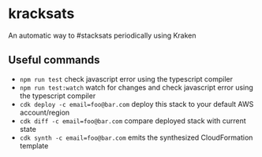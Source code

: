# kracksats
An automatic way to #stacksats periodically using Kraken

## Useful commands

 * `npm run test`                      check javascript error using the typescript compiler
 * `npm run test:watch`                watch for changes and check javascript error using the typescript compiler
 * `cdk deploy -c email=foo@bar.com`   deploy this stack to your default AWS account/region
 * `cdk diff -c email=foo@bar.com`     compare deployed stack with current state
 * `cdk synth -c email=foo@bar.com`    emits the synthesized CloudFormation template

